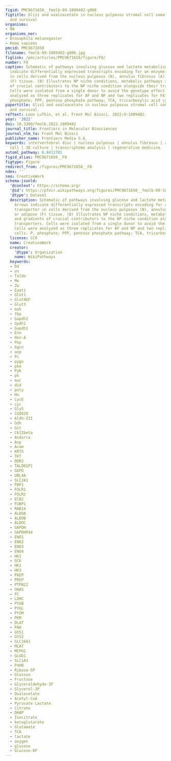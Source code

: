 ```yaml
---
figid: PMC9671658__fmolb-09-1009402-g008
figtitle: Glis1 and oxaloacetate in nucleus pulposus stromal cell somatic reprogramming
  and survival
organisms:
- NA
organisms_ner:
- Drosophila melanogaster
- Homo sapiens
pmcid: PMC9671658
filename: fmolb-09-1009402-g008.jpg
figlink: /pmc/articles/PMC9671658/figure/F8/
number: F8
caption: Schematic of pathways involving glucose and lactate metabolism. (A) Arrows
  indicate differentially expressed transcripts encoding for an enzyme or transporter
  in cells derived from the nucleus pulposus (N), annulus fibrosus (A), or adipose
  (F) tissue. (B) Illustrates NP niche conditions, metabolic pathways and gradients
  of crucial contributors to the NP niche condition alongside their transporters.
  Cells were isolated from a single donor to avoid the genotype effect. Cells were
  analyzed as three replicates for AF and NP and two replicates for FAT cells. P,
  phosphate; PPP, pentose phosphate pathway; TCA, tricarboxylic acid cycle.
papertitle: Glis1 and oxaloacetate in nucleus pulposus stromal cell somatic reprogramming
  and survival.
reftext: Leon Lufkin, et al. Front Mol Biosci. 2022;9:1009402.
year: '2022'
doi: 10.3389/fmolb.2022.1009402
journal_title: Frontiers in Molecular Biosciences
journal_nlm_ta: Front Mol Biosci
publisher_name: Frontiers Media S.A.
keywords: intervertebral disc | nucleus pulposus | annulus fibrosus | adipose | stromal
  cell | 3D culture | transcriptome analysis | regenerative medicine
automl_pathway: 0.8411781
figid_alias: PMC9671658__F8
figtype: Figure
redirect_from: /figures/PMC9671658__F8
ndex: ''
seo: CreativeWork
schema-jsonld:
  '@context': https://schema.org/
  '@id': https://pfocr.wikipathways.org/figures/PMC9671658__fmolb-09-1009402-g008.html
  '@type': Dataset
  description: Schematic of pathways involving glucose and lactate metabolism. (A)
    Arrows indicate differentially expressed transcripts encoding for an enzyme or
    transporter in cells derived from the nucleus pulposus (N), annulus fibrosus (A),
    or adipose (F) tissue. (B) Illustrates NP niche conditions, metabolic pathways
    and gradients of crucial contributors to the NP niche condition alongside their
    transporters. Cells were isolated from a single donor to avoid the genotype effect.
    Cells were analyzed as three replicates for AF and NP and two replicates for FAT
    cells. P, phosphate; PPP, pentose phosphate pathway; TCA, tricarboxylic acid cycle.
  license: CC0
  name: CreativeWork
  creator:
    '@type': Organization
    name: WikiPathways
  keywords:
  - Dd
  - vn
  - Taldo
  - Me
  - Zw
  - Eaat1
  - Glut1
  - Glut4EF
  - Glut3
  - mah
  - fbp
  - Gapdh2
  - Gpdh1
  - Gapdh1
  - Eno
  - Hex-A
  - Pep
  - bgcn
  - aop
  - Pc
  - pygo
  - pkm
  - PyK
  - pk
  - muc
  - did
  - poly
  - Hn
  - CycE
  - cyc
  - GlyS
  - CG8028
  - Aldh-III
  - Gdh
  - Git
  - CkIIbeta
  - Andorra
  - Anp
  - Acam
  - KRT5
  - TKT
  - DDR2
  - TALDO1P1
  - G6PD
  - UBL4A
  - SLC2A1
  - FBP1
  - FOLR1
  - FOLR2
  - ECB2
  - FUBP1
  - RAB14
  - ALDOA
  - ALDOB
  - ALDOC
  - GAPDH
  - GAPDHP44
  - ENO1
  - ENO2
  - ENO3
  - ENO4
  - HK1
  - GCK
  - HK2
  - HK3
  - PAEP
  - PREP
  - PTPN22
  - GNAS
  - PC
  - LDHC
  - PYGB
  - PYGL
  - PYGM
  - PKM
  - DLAT
  - PAH
  - GYS1
  - GYS2
  - SLC16A1
  - MCAT
  - MCPH1
  - GLUD1
  - SLC1A3
  - P4HB
  - Ribose-5P
  - Glucose
  - Fructose
  - Glyceraldehyde-3P
  - Glycerol-3P
  - Oxalacetate
  - Acetyl-CoA
  - Pyruvate Lactate
  - Citrate
  - DHAP
  - Isocitrate
  - ketoglutarate
  - Glutamate
  - TCA
  - lactate
  - oxygen
  - glucose
  - Glucose-6P
---
```

